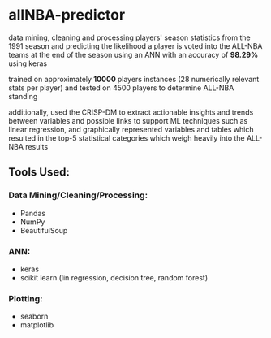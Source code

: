 # allNBA-predictor
data mining, cleaning and processing players' season statistics from the 1991 season and predicting the likelihood a player is voted into the ALL-NBA teams at the end of the season using an ANN with an accuracy of <b> 98.29% </b> using keras

trained on approximately <b> 10000 </b> players instances (28 numerically relevant stats per player) and tested on 4500 players to determine ALL-NBA standing

additionally, used the CRISP-DM to extract actionable insights and trends between variables and possible links to support ML techniques such as linear regression, and graphically represented variables and tables which resulted in the top-5 statistical categories which weigh heavily into the ALL-NBA results

## Tools Used:

### Data Mining/Cleaning/Processing:
- Pandas
- NumPy
- BeautifulSoup

### ANN:
- keras
- scikit learn (lin regression, decision tree, random forest)


### Plotting:
- seaborn
- matplotlib
